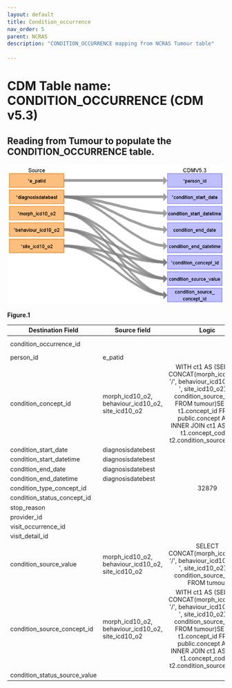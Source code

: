 ```yaml
---
layout: default
title: Condition_occurrence
nav_order: 5
parent: NCRAS
description: "CONDITION_OCCURRENCE mapping from NCRAS Tumour table"

---
```


# CDM Table name: CONDITION_OCCURRENCE (CDM v5.3)

## Reading from Tumour to populate the CONDITION_OCCURRENCE table. 

![](images/image5.png)

**Figure.1**

| Destination Field | Source field | Logic | Comment field |
| --- | --- | :---: | --- |
|condition_occurrence_id |  | |Autogenerate: if table is empty, start from MAX(public.condition_occurrence_id)+1 |
|person_id | e_patid | | |
|condition_concept_id | morph_icd10_o2, behaviour_icd10_o2, site_icd10_o2 | WITH ct1 AS (SELECT CONCAT(morph_icd10_o2, '/', behaviour_icd10_o2, '-', site_icd10_o2) AS condition_source_value FROM tumour)SELECT t1.concept_id FROM public.concept AS t1 INNER JOIN ct1 AS t2 ON t1.concept_code = t2.condition_source_value;| CONDITION_CONCEPT_ID will be mapped to standard SNOMED Concept_id by using morph_icd10_o2,behavior_icd10_o2,site-icd10_o2|
|condition_start_date |diagnosisdatebest  | | |
|condition_start_datetime |diagnosisdatebest  | | |
|condition_end_date |diagnosisdatebest | | |
|condition_end_datetime |diagnosisdatebest  | | |
|condition_type_concept_id |  |32879 |32879  = "Registry" |
|condition_status_concept_id |  | | |
|stop_reason |  | | |
|provider_id |  | | |
|visit_occurrence_id |  | | |
|visit_detail_id |  | | |
|condition_source_value |morph_icd10_o2, behaviour_icd10_o2, site_icd10_o2 | SELECT CONCAT(morph_icd10_o2, '/', behaviour_icd10_o2, '-', site_icd10_o2) AS condition_source_value FROM tumour| CONDITION_SOURCE_VALUE will be mapped to standard ICDO3 Concept_id by using morph_icd10_o2,behavior_icd10_o2,site-icd10_o2|
|condition_source_concept_id |morph_icd10_o2, behaviour_icd10_o2, site_icd10_o2 | WITH ct1 AS (SELECT CONCAT(morph_icd10_o2, '/', behaviour_icd10_o2, '-', site_icd10_o2) AS condition_source_value FROM tumour)SELECT t1.concept_id FROM public.concept AS t1 INNER JOIN ct1 AS t2 ON t1.concept_code = t2.condition_source_value;| CONDITION_SOURCE_VALUE will be mapped to standard ICDO3 Concept_id by using morph_icd10_o2,behavior_icd10_o2,site-icd10_o2|
|condition_status_source_value |  | | |